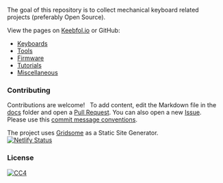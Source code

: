 
The goal of this repository is to collect mechanical keyboard related projects (preferably Open Source).

View the pages on [Keebfol.io](https://keebfol.io) or GitHub:
- [Keyboards](docs/README.md)
- [Tools](docs/tools.md)
- [Firmware](docs/firmware.md)
- [Tutorials](docs/tutorials.md)
- [Miscellaneous](docs/miscellaneous.md)

### Contributing
Contributions are welcome!  
To add content, edit the Markdown file in the [docs](docs/) folder and open a [Pull Request](https://help.github.com/en/articles/about-pull-requests). You can also open a new [Issue](https://github.com/BenRoe/awesome-mechanical-keyboard/issues).  
Please use this [commit message conventions](http://karma-runner.github.io/0.13/dev/git-commit-msg.html).

The project uses [Gridsome](https://gridsome.org) as a Static Site Generator.   
[![Netlify Status](https://api.netlify.com/api/v1/badges/06821f1d-3e33-4bd4-92b2-4e44f3583060/deploy-status)](https://app.netlify.com/sites/keebfolio/deploys)

### License
[![CC4](https://mirrors.creativecommons.org/presskit/buttons/88x31/svg/by-nc-sa.svg)](http://creativecommons.org/licenses/by-nc-sa/4.0/)

